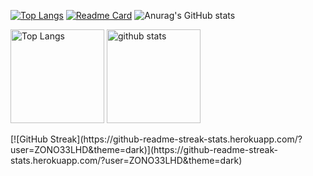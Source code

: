 [![Top Langs](https://github-readme-stats.vercel.app/api/top-langs/?username=ZONO33LHD&theme=dark&layout=compact)](https://github.com/anuraghazra/github-readme-stats)
[![Readme Card](https://github-readme-stats.vercel.app/api/pin/?username=ZONO33LHD&repo=dark&theme=radical)](https://github.com/ZONO33LHD/ZONO33LHD)
![Anurag's GitHub stats](https://github-readme-stats.vercel.app/api?username=ZONO33LHD&show_icons=true&theme=dark)
<p align="left"> 
  <img alt="Top Langs" height="150px" src="https://github-readme-stats.vercel.app/api/top-langs/?username=tomo1227&layout=compact&count_private=true&show_icons=true&theme=tokyonight" />
  <img alt="github stats" height="150px" src="https://github-readme-stats.vercel.app/api?username=tomo1227&count_private=true&show_icons=true&theme=tokyonight" />
</p>
[![GitHub Streak](https://github-readme-streak-stats.herokuapp.com/?user=ZONO33LHD&theme=dark)](https://github-readme-streak-stats.herokuapp.com/?user=ZONO33LHD&theme=dark)
